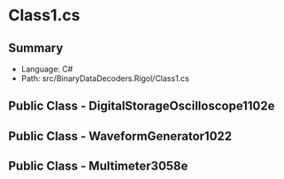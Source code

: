 ﻿# Class1.cs

## Summary

* Language: C#
* Path: src/BinaryDataDecoders.Rigol/Class1.cs

## Public Class - DigitalStorageOscilloscope1102e

## Public Class - WaveformGenerator1022

## Public Class - Multimeter3058e

